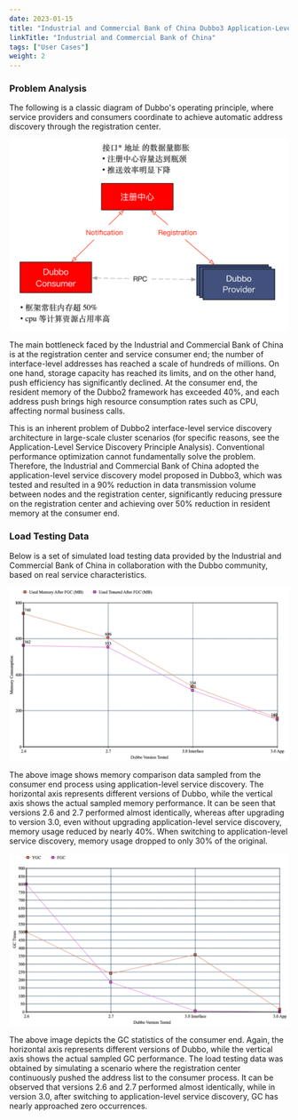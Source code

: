```yaml
---
date: 2023-01-15
title: "Industrial and Commercial Bank of China Dubbo3 Application-Level Service Discovery Practice"
linkTitle: "Industrial and Commercial Bank of China"
tags: ["User Cases"]
weight: 2
---
```


### Problem Analysis
The following is a classic diagram of Dubbo's operating principle, where service providers and consumers coordinate to achieve automatic address discovery through the registration center.

![icbc-analyze](/imgs/user/icbc/icbc-analyze.png)

The main bottleneck faced by the Industrial and Commercial Bank of China is at the registration center and service consumer end; the number of interface-level addresses has reached a scale of hundreds of millions. On one hand, storage capacity has reached its limits, and on the other hand, push efficiency has significantly declined. At the consumer end, the resident memory of the Dubbo2 framework has exceeded 40%, and each address push brings high resource consumption rates such as CPU, affecting normal business calls.

This is an inherent problem of Dubbo2 interface-level service discovery architecture in large-scale cluster scenarios (for specific reasons, see the Application-Level Service Discovery Principle Analysis). Conventional performance optimization cannot fundamentally solve the problem. Therefore, the Industrial and Commercial Bank of China adopted the application-level service discovery model proposed in Dubbo3, which was tested and resulted in a 90% reduction in data transmission volume between nodes and the registration center, significantly reducing pressure on the registration center and achieving over 50% reduction in resident memory at the consumer end.

### Load Testing Data
Below is a set of simulated load testing data provided by the Industrial and Commercial Bank of China in collaboration with the Dubbo community, based on real service characteristics.

![icbc-data1](/imgs/user/icbc/icbc-data1.png)

The above image shows memory comparison data sampled from the consumer end process using application-level service discovery. The horizontal axis represents different versions of Dubbo, while the vertical axis shows the actual sampled memory performance. It can be seen that versions 2.6 and 2.7 performed almost identically, whereas after upgrading to version 3.0, even without upgrading application-level service discovery, memory usage reduced by nearly 40%. When switching to application-level service discovery, memory usage dropped to only 30% of the original.

![icbc-data2](/imgs/user/icbc/icbc-data2.png)

The above image depicts the GC statistics of the consumer end. Again, the horizontal axis represents different versions of Dubbo, while the vertical axis shows the actual sampled GC performance. The load testing data was obtained by simulating a scenario where the registration center continuously pushed the address list to the consumer process. It can be observed that versions 2.6 and 2.7 performed almost identically, while in version 3.0, after switching to application-level service discovery, GC has nearly approached zero occurrences.

